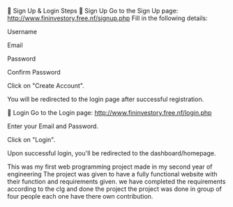 🚀 Sign Up & Login Steps
📝 Sign Up
Go to the Sign Up page: http://www.fininvestory.free.nf/signup.php
Fill in the following details:

Username

Email

Password

Confirm Password

Click on "Create Account".

You will be redirected to the login page after successful registration.

🔐 Login
Go to the Login page: http://www.fininvestory.free.nf/login.php

Enter your Email and Password.

Click on "Login".

Upon successful login, you'll be redirected to the dashboard/homepage.


This was my first web programming project made in my second year of engineering 
The project was given to have a fully functional website with their function and requirements given. 
we have completed the requirements according to the clg and done the project
the project was done in group of four people each one have there own contribution. 
